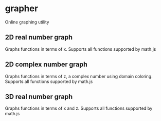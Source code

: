 # grapher
Online graphing utility
## 2D real number graph
Graphs functions in terms of x. Supports all functions supported by math.js
## 2D complex number graph
Graphs functions in terms of z, a complex number using domain coloring. Supports all functions supported by math.js
## 3D real number graph
Graphs functions in terms of x and z. Supports all functions supported by math.js
